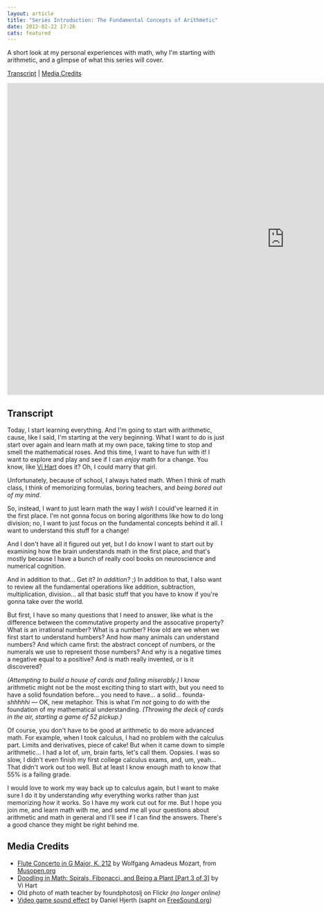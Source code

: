 ```yaml
---
layout: article
title: "Series Introduction: The Fundamental Concepts of Arithmetic"
date: 2012-02-22 17:26
cats: featured
---
```

<p>A short look at my personal experiences with math, why I'm starting with arithmetic, and a glimpse of what this series will cover.</p>

<p><a href="http://learningnerd.com/arithmetic-intro/#article">Transcript</a> | <a href="http://learningnerd.com/arithmetic-intro/#credits">Media Credits</a></p>

<iframe width="1280" height="720" src="https://www.youtube.com/embed/IPY6cbQhcLU?controls=0" frameborder="0" allowfullscreen></iframe>

<h2 class="transcript">Transcript</h2>
<p>Today, I start learning everything. And I'm going to start  with arithmetic, cause, like I said, I'm starting at the very beginning. What I want to do is just start over again and learn math at my own pace, taking time to stop and smell the mathematical roses. And this time, I want to have fun with it! I want to explore and play and see if I can <em>enjoy</em> math for a change. You know, like <a href="http://vihart.com/">Vi Hart</a> does it? Oh, I could marry that girl.</p>

<p>Unfortunately, because of school, I always hated math. When I think of math class, I think of memorizing formulas, boring teachers,  and <em>being bored out of my mind</em>.</p>
<p>So, instead, I want to just learn math the way I <em>wish</em>  I could've learned it in the first place. I'm not gonna focus on boring algorithms like how to do long division; no, I want to just focus on the fundamental concepts behind it all. I want to understand this stuff for a change!</p>

<p>And I don't have all it figured out yet, but I do know I want to start out by examining how the brain understands math in the first place, and that's mostly because I have a bunch of really cool books on neuroscience and numerical cognition.</p>
<p>And in addition to that... Get it? <em>In addition?</em> ;) In addition to that, I also want to review all the fundamental operations  like addition, subtraction, multiplication, division... all that basic stuff that you have to know if you're gonna take over the world.</p>

<p>But first, I have so many questions that I need to answer, like what is the difference between the commutative property and the assocative property? What <em>is</em> an irrational number? What is a number? How old are we when we first start to understand humbers? And how many animals can understand numbers? And which came first: the abstract concept of numbers, or the numerals we use to represent those numbers? And why is a negative times a negative equal to a positive? And is  math really invented, or is it discovered?</p>

<p><em>(Attempting to build a house of cards and failing miserably.)</em> I know arithmetic might not be the most exciting thing to start with, but you need to have a solid foundation before... you need to have... a solid... founda-<em>shhhhhi</em> — OK, new metaphor. This is what I'm <em>not</em> going to do with the foundation of my mathematical understanding. <em>(Throwing the deck of cards in the air, starting a game of 52 pickup.)</em></p>

<p>Of course, you don't have to be good at arithmetic to do more advanced math. For example, when I took calculus, I had no problem with the calculus part. Limits and derivatives, piece of cake! But when it came down to simple arithmetic... I had a lot of, um,  brain farts, let's call them. Oopsies. I was so slow, I didn't even finish my first college calculus exams, and, um, yeah... That didn't work out too well. But at least I know enough math to know that 55% is a failing grade.</p>

<p>I would love to work my way back up to calculus again, but I want to make sure I do it by understanding <em>why</em> everything works rather than just memorizing <em>how</em> it works. So I have my work cut out for me. But I hope you join me, and learn math with me, and send me all your questions about arithmetic and math in general and I'll see if I can find the answers. There's a good chance they might be right behind me.</p>

<h2 id="credits">Media Credits</h2>

<ul>
<li><a href="http://musopen.org/music/piece/69">Flute Concerto in G Major, K. 212</a> by Wolfgang Amadeus Mozart, from <a href="http://musopen.org/">Musopen.org</a></li>

<li><a href="http://www.youtube.com/watch?v=14-NdQwKz9w">Doodling in Math: Spirals, Fibonacci, and Being a Plant [Part 3 of 3]</a> by Vi Hart</li>

<li>Old photo of math teacher by foundphotoslj on Flickr <em>(no longer online)</em></li>

<li><a href="http://www.freesound.org/people/sapht/sounds/61234/">Video game sound effect</a> by Daniel Hjerth (sapht on <a href="http://www.freesound.org/">FreeSound.org</a>)</li>
</ul>